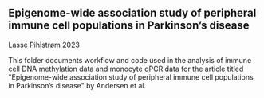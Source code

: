 ## Epigenome-wide association study of peripheral immune cell populations in Parkinson’s disease

Lasse Pihlstrøm 2023

This folder documents workflow and code used in the analysis of immune cell DNA methylation data and monocyte qPCR data for the article titled "Epigenome-wide association study of peripheral immune cell populations in Parkinson’s disease" by Andersen et al. 
